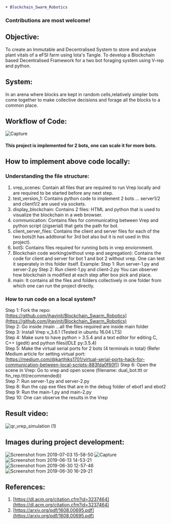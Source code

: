 # 
```diff
+ Blockchain_Swarm_Robotics
```
### Contributions are most welcome!
## Objective:
To create an Immutable and Decentralised System to store
and analyse plant vitals of a eFSI farm using Iota's Tangle.
To develop a Blockchain based Decentralised Framework for a
two bot foraging system using V-rep and python.

## System:
In an arena where blocks are kept in random cells,relatively
simpler bots come together to make collective decisions and
forage all the blocks to a common place.

## Workflow of Code: 
![Capture](https://user-images.githubusercontent.com/42121605/60666672-39425c00-9e85-11e9-85a5-f996d4d9cc3f.PNG)

#### This project is implemented for 2 bots, one can scale it for more bots. 

## How to implement above code locally: 

### Understanding the file structure:
1. vrep_scenes: Contain all files that are required to run Vrep locally and are required to be started before any next step.
2. test_version_1: Contains python code to implement 2 bots ... server1/2 and client1/2 are used via sockets.
3. display_blockchain: Contains 2 files: HTML and python that is used to visualize the blockchain in a web browser.
4. communication: Contains files for communicating between Vrep and python script (zigserial) that gets the path for bot.
5. client_server_files: Contains the client and server files for each of the two bots(It has addtional for 3rd bot also but it is not used                         in this project).
6. botS: Contains files required for running bots in vrep enviornment.
7. Blockchain code working(without vrep and segregation): Contains the code for client and server for bot 1 and bot 2 without vrep. One      can test it seperately in this folder itself. Example:
   Step 1: Run server-1.py and server-2.py
   Step 2: Run client-1.py and client-2.py
   You can observer how blockchain is modified at each step after box pick and place.
8. main: It contains all the files and folders collectively in one folder from which one can run the project directly. 

### How to run code on a local system?
Step 1: Fork the repo: [https://github.com/jhavinit/Blockchain_Swarm_Robotics](https://github.com/jhavinit/Blockchain_Swarm_Robotics)<br/>
Step 2: Go inside /main ...all the files required are inside main folder<br/>
Step 3: Install Vrep v_3.6.1 (Tested in ubuntu 16.04 LTS)<br/>
Step 4: Make sure to have python > 3.5.4 and a text editor for editing C, C++ (gedit) and  python files(IDLE py:3.5.4)<br/>
Step 5: Make the virtual serial ports for 2 bots (4 terminals in total) (Refer Medium article for setting virtual port: [https://medium.com/@karthiks1701/virtual-serial-ports-hack-for-communication-between-local-scripts-883fda0f60f])
Step 6: Open the scene in Vrep: Go to vrep and open scene (filename: dual_bot.ttt or fin_rep.ttt(recommended))<br/> 
Step 7: Run server-1.py and server-2.py<br/>
Step 8: Run the cpp exe files that are in the debug folder of ebot1 and ebot2<br/>
Step 9: Run the main-1.py and main-2.py<br/>
Step 10: One can observe the results in the Vrep

## Result video:
![qr_vrep_simulation (1)](https://user-images.githubusercontent.com/42121605/60670505-7b23d000-9e8e-11e9-9b36-d7841daec432.png)

## Images during project development:
 
![Screenshot from 2019-07-03 15-58-50](https://user-images.githubusercontent.com/42121605/60670768-19b03100-9e8f-11e9-86ae-46fe9fdc47d9.png)
![Capture](https://user-images.githubusercontent.com/42121605/60670769-1a48c780-9e8f-11e9-8c2c-6faae819e98c.PNG)
![Screenshot from 2019-06-13 14-53-21](https://user-images.githubusercontent.com/42121605/60670772-1a48c780-9e8f-11e9-97a5-77f6a0337706.png)
![Screenshot from 2019-06-30 12-57-46](https://user-images.githubusercontent.com/42121605/60670773-1ae15e00-9e8f-11e9-9c5f-104f5a4fdc28.png)
![Screenshot from 2019-06-30 16-29-21](https://user-images.githubusercontent.com/42121605/60670774-1ae15e00-9e8f-11e9-8a03-d4a390caecdb.png)

## References:
1. [https://dl.acm.org/citation.cfm?id=3237464](https://dl.acm.org/citation.cfm?id=3237464)
2. [https://arxiv.org/pdf/1608.00695.pdf](https://arxiv.org/pdf/1608.00695.pdf)
